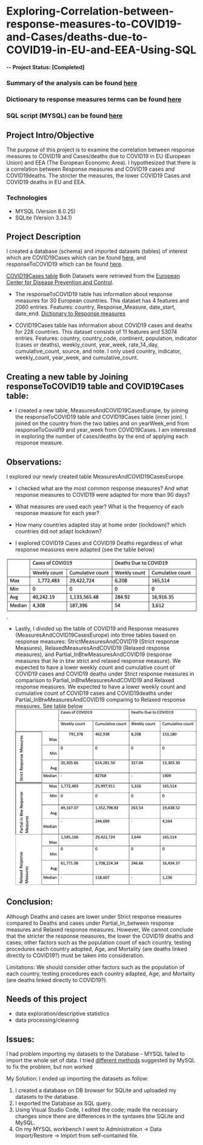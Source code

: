 # Exploring-Correlation-between-response-measures-to-COVID19-and-Cases/deaths-due-to-COVID19-in-EU-and-EEA-Using-SQL
#### -- Project Status: [Completed]


### Summary of the analysis can be found [here](https://github.com/salbadri/Exploring-Response-Measures-to-COVID19-in-Europe-SQL/blob/main/Sarah_Results%20of%20Analysis.pdf)
### Dictionary to response measures terms can be found [here]( https://github.com/salbadri/Exploring-Response-Measures-to-COVID19-in-Europe-SQL/blob/main/Dictionary%20to%20Response%20Measures.docx)
### SQL script (MYSQL) can be found [here](https://github.com/salbadri/Exploring-Response-Measures-to-COVID19-in-Europe-SQL/blob/main/COVID19CasesAndResponse_EDA.sql)

## Project Intro/Objective
The purpose of this project is to examine the correlation between response measures to COVID19 and Cases/deaths due to COVID19 in EU (European Union) and EEA (The European Economic Area). I hypothesized that there is a correlation between Response measures and COVID19 cases and COVID19deaths. The stricter the measures, the lower COVID19 Cases and COVID19 deaths in EU and EEA.

### Technologies
* MYSQL (Version 8.0.25)
* SQLite (Version 3.34.1)

## Project Description
I created a database (schema) and imported datasets (tables) of interest which are COVID19Cases which can be found [here](https://www.ecdc.europa.eu/en/publications-data/download-historical-data-20-june-2022-weekly-number-new-reported-covid-19-cases), and responseToCOVID19 which can be found [here](https://www.ecdc.europa.eu/en/publications-data/download-data-response-measures-covid-19). 

[COVID19Cases table]( https://www.ecdc.europa.eu/en/publications-data/download-historical-data-20-june-2022-weekly-number-new-reported-covid-19-cases)
Both Datasets were retrieved from the [European Center for Disease Prevention and Control]( https://www.ecdc.europa.eu/en).

* The responseToCOVID19 table has information about response measures for 30 European countries. This dataset has  4 features and 2060 entries. Features: country, Response_Measure, date_start, date_end. [Dictionary to Response measures](https://github.com/salbadri/Exploring-Response-Measures-to-COVID19-in-Europe-SQL/blob/main/Dictionary%20to%20Response%20Measures.docx)

* COVID19Cases table has information about COVID19 cases and deaths for 228 countries. This dataset consists of 11 features and 53074 entries. Features: country, country_code, continent, population, indicator (cases or deaths), weekly_count, year_week, rate_14_day, cumulative_count, source, and note. I only used country, indicator, weekly_count, year_week, and cumulative_count. 

## Creating a new table by Joining responseToCOVID19 table and COVID19Cases table:

* I created a new table, MeasuresAndCOVID19CasesEurope, by joining the responseToCOVID19 table and COVID19Cases table (inner join). I joined on the country from the two tables and on yearWeek_end from responseToCovid19 and year_week from COVID19Cases. I am interested in exploring the number of cases/deaths by the end of applying each response measure. 

## Observations:

I explored our newly created table MeasuresAndCOVID19CasesEurope. 
* I checked what are the most common response measures? And what response measures to COVID19 were adapted for more than 90 days? 
* What measures are used each year? What is the frequency of each response measure for each year? 
* How many countries adapted stay at home order (lockdown)? which countries did not adapt lockdown? 

* I explored COVID19 Cases and COVID19 Deaths regardless of what response measures were adapted (see the table below)

![github-small](https://github.com/salbadri/Exploring-Response-Measures-to-COVID19-in-Europe-SQL/blob/main/images/Table1.png). 


* Lastly, I divided up the table of COVID19 and Response measures (MeasuresAndCOVID19CasesEurope) into three tables based on response measures: StrictMeasuresAndCOVID19 (Strict response Measures), RelaxedMeasuresAndCOVID19 (Relaxed response measures), and Partial_InBtwMeasuresAndCOVID19 (response measures that lie in btw strict and relaxed response measure).  We expected to have a lower weekly count and cumulative count of COVID19 cases and COVID19 deaths under Strict response measures in comparison to Partial_InBtwMeasuresAndCOVID19 and Relaxed response measures. We expected to have a lower weekly count and cumulative count of COVID19 cases and COVID19deaths under  Partial_InBtwMeasuresAndCOVID19 comparing to Relaxed response measures. 
See table below
![github-small]( https://github.com/salbadri/Exploring-Response-Measures-to-COVID19-in-Europe-SQL/blob/main/images/Table2.png)

## Conclusion: 

Although Deaths and cases are lower under Strict response measures compared to Deaths and cases under Partial_In_between response measures and Relaxed response measures. However, We cannot conclude that the stricter the response measures, the lower the COVID19 deaths and cases; other factors such as the population count of each country, testing procedures each country adopted, Age, and Mortality (are deaths linked directly to COVID19?) must be taken into consideration. 


Limitations: We should consider other factors such as the population of each country, testing procedures each country adapted, Age, and Mortality (are deaths linked directly to COVID19?). 


## Needs of this project

- data exploration/descriptive statistics
- data processing/cleaning

## Issues:

I had problem importing my datasets to the Database - MYSQL failed to import the whole set of data. I tried [different methods](https://bugs.mysql.com/bug.php?id=97813) suggested by MySQL to fix the problem, but non worked

My Solution: I ended up importing the datasets as follow:
1)	I created a database on DB browser for SQLite and uploaded my datasets to the database.
2)	I exported the Database as SQL query.
3)	Using Visual Studio Code, I edited the code; made the necessary changes since there are differences in the syntaxes btw SQLite and MySQL.
4)	On my MYSQL workbench I went to Administration -> Data Import/Restore -> Import from self-contained file. 

